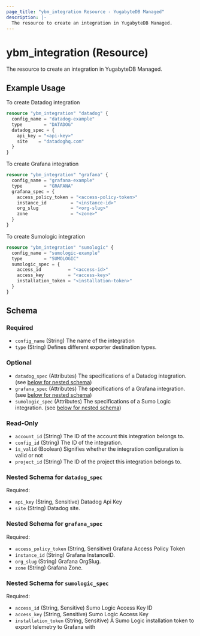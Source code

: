 ```yaml
---
page_title: "ybm_integration Resource - YugabyteDB Managed"
description: |-
  The resource to create an integration in YugabyteDB Managed.
---
```


# ybm_integration (Resource)

The resource to create an integration in YugabyteDB Managed.


## Example Usage

To create Datadog integration

```terraform
resource "ybm_integration" "datadog" {
  config_name = "datadog-example"
  type        = "DATADOG"
  datadog_spec = {
    api_key = "<api-key>"
    site    = "datadoghq.com"
  }
}
```

To create Grafana integration

```terraform
resource "ybm_integration" "grafana" {
  config_name = "grafana-example"
  type        = "GRAFANA"
  grafana_spec = {
    access_policy_token = "<access-policy-token>"
    instance_id         = "<instance-id>"
    org_slug            = "<org-slug>"
    zone                = "<zone>"
  }
}
```

To create Sumologic integration

```terraform
resource "ybm_integration" "sumologic" {
  config_name = "sumologic-example"
  type        = "SUMOLOGIC"
  sumologic_spec = {
    access_id          = "<access-id>"
    access_key         = "<access-key>"
    installation_token = "<installation-token>"
  }
}
```

<!-- schema generated by tfplugindocs -->
## Schema

### Required

- `config_name` (String) The name of the integration
- `type` (String) Defines different exporter destination types.

### Optional

- `datadog_spec` (Attributes) The specifications of a Datadog integration. (see [below for nested schema](#nestedatt--datadog_spec))
- `grafana_spec` (Attributes) The specifications of a Grafana integration. (see [below for nested schema](#nestedatt--grafana_spec))
- `sumologic_spec` (Attributes) The specifications of a Sumo Logic integration. (see [below for nested schema](#nestedatt--sumologic_spec))

### Read-Only

- `account_id` (String) The ID of the account this integration belongs to.
- `config_id` (String) The ID of the integration.
- `is_valid` (Boolean) Signifies whether the integration configuration is valid or not
- `project_id` (String) The ID of the project this integration belongs to.

<a id="nestedatt--datadog_spec"></a>
### Nested Schema for `datadog_spec`

Required:

- `api_key` (String, Sensitive) Datadog Api Key
- `site` (String) Datadog site.


<a id="nestedatt--grafana_spec"></a>
### Nested Schema for `grafana_spec`

Required:

- `access_policy_token` (String, Sensitive) Grafana Access Policy Token
- `instance_id` (String) Grafana InstanceID.
- `org_slug` (String) Grafana OrgSlug.
- `zone` (String) Grafana Zone.


<a id="nestedatt--sumologic_spec"></a>
### Nested Schema for `sumologic_spec`

Required:

- `access_id` (String, Sensitive) Sumo Logic Access Key ID
- `access_key` (String, Sensitive) Sumo Logic Access Key
- `installation_token` (String, Sensitive) A Sumo Logic installation token to export telemetry to Grafana with
